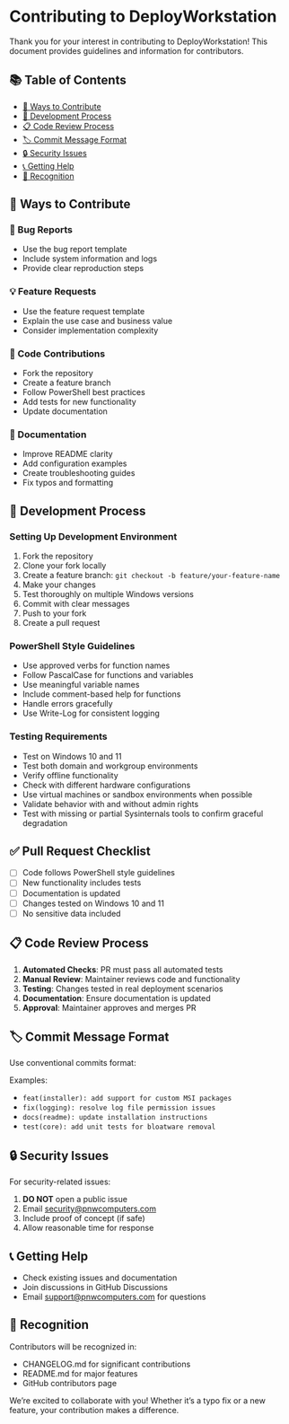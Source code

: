# Contributing to DeployWorkstation

Thank you for your interest in contributing to DeployWorkstation! This document provides guidelines and information for contributors.

## 📚 Table of Contents
- [🎯 Ways to Contribute](#-ways-to-contribute)
- [🔄 Development Process](#-development-process)
- [📋 Code Review Process](#-code-review-process)
- [🏷️ Commit Message Format](#-commit-message-format)
- [🔒 Security Issues](#-security-issues)
- [📞 Getting Help](#-getting-help)
- [🙏 Recognition](#-recognition)

## 🎯 Ways to Contribute

### 🐛 Bug Reports
- Use the bug report template
- Include system information and logs
- Provide clear reproduction steps

### 💡 Feature Requests
- Use the feature request template
- Explain the use case and business value
- Consider implementation complexity

### 🔧 Code Contributions
- Fork the repository
- Create a feature branch
- Follow PowerShell best practices
- Add tests for new functionality
- Update documentation

### 📖 Documentation
- Improve README clarity
- Add configuration examples
- Create troubleshooting guides
- Fix typos and formatting

## 🔄 Development Process

### Setting Up Development Environment
1. Fork the repository
2. Clone your fork locally
3. Create a feature branch: `git checkout -b feature/your-feature-name`
4. Make your changes
5. Test thoroughly on multiple Windows versions
6. Commit with clear messages
7. Push to your fork
8. Create a pull request

### PowerShell Style Guidelines
- Use approved verbs for function names
- Follow PascalCase for functions and variables
- Use meaningful variable names
- Include comment-based help for functions
- Handle errors gracefully
- Use Write-Log for consistent logging

### Testing Requirements
- Test on Windows 10 and 11
- Test both domain and workgroup environments
- Verify offline functionality
- Check with different hardware configurations
- Use virtual machines or sandbox environments when possible
- Validate behavior with and without admin rights
- Test with missing or partial Sysinternals tools to confirm graceful degradation

## ✅ Pull Request Checklist
- [ ] Code follows PowerShell style guidelines
- [ ] New functionality includes tests
- [ ] Documentation is updated
- [ ] Changes tested on Windows 10 and 11
- [ ] No sensitive data included

## 📋 Code Review Process

1. **Automated Checks**: PR must pass all automated tests
2. **Manual Review**: Maintainer reviews code and functionality
3. **Testing**: Changes tested in real deployment scenarios
4. **Documentation**: Ensure documentation is updated
5. **Approval**: Maintainer approves and merges PR

## 🏷️ Commit Message Format

Use conventional commits format:

Examples:
- `feat(installer): add support for custom MSI packages`
- `fix(logging): resolve log file permission issues`
- `docs(readme): update installation instructions`
- `test(core): add unit tests for bloatware removal`

## 🔒 Security Issues

For security-related issues:
1. **DO NOT** open a public issue
2. Email security@pnwcomputers.com
3. Include proof of concept (if safe)
4. Allow reasonable time for response

## 📞 Getting Help

- Check existing issues and documentation
- Join discussions in GitHub Discussions
- Email support@pnwcomputers.com for questions

## 🙏 Recognition

Contributors will be recognized in:
- CHANGELOG.md for significant contributions
- README.md for major features
- GitHub contributors page

We’re excited to collaborate with you! Whether it’s a typo fix or a new feature, your contribution makes a difference.
